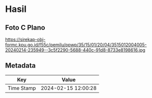 # Hasil

## Foto C Plano

https://sirekap-obj-formc.kpu.go.id/f55c/pemilu/ppwp/35/15/01/20/04/3515012004005-20240214-235949--3c5f2290-5688-440c-91d8-8733e8198616.jpg


## Metadata

| Key        | Value               |
| ---------- | ------------------- |
| Time Stamp | 2024-02-15 12:00:28 |



